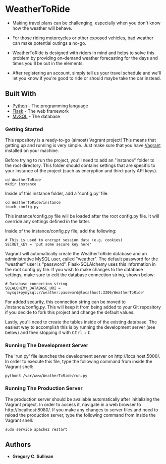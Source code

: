 # WeatherToRide

* Making travel plans can be challenging, especially when you don't know how the weather will behave.

* For those riding motorcycles or other exposed vehicles, bad weather can make potential outings a no-go.

* WeatherToRide is designed with riders in mind and helps to solve this problem by providing on-demand weather forecasting for the days and times you'll be out in the elements.

* After registering an account, simply tell us your travel schedule and we'll let you know if you're good to ride or should maybe take the car instead.

## Built With

* [Python](https://www.python.org/) - The programming language
* [Flask](http://flask.pocoo.org/) - The web framework
* [MySQL](https://www.mysql.com/) - The database

### Getting Started

This repository is a ready-to-go (almost) Vagrant project! This means that getting up and running is very simple. Just make sure that you have [Vagrant](https://www.vagrantup.com/) installed on your machine.

Before trying to run the project, you'll need to add an "instance" folder to the root directory. This folder should contains settings that are specific to your instance of the project (such as encryption and third-party API keys).

```
cd WeatherToRide
mkdir instance
```

Inside of this instance folder, add a 'config.py' file.

```
cd WeatherToRide/instance
touch config.py
```

This instance/config.py file will be loaded after the root config.py file. It will override any settings defined in the latter.

Inside of the instance/config.py file, add the following:

```
# This is used to encrypt session data (e.g. cookies)
SECRET_KEY = 'put some secure key here'
```

Vagrant will automatically create the WeatherToRide database and an administrative MySQL user, called "weather". The default password for the "weather" user is "password". Flask-SQLAlchemy uses this information in the root config.py file. If you wish to make changes to the database settings, make sure to edit the database connection string, shown below:

```
# Database connection string
SQLALCHEMY_DATABASE_URI = 'mysql+pymysql://weather:password@localhost:3306/WeatherToRide'
```

For added security, this connection string can be moved to /instance/config.py. This will keep it from being added to your Git repository if you decide to fork this project and change the default values.

Lastly, you'll need to create the tables inside of the existing database. The easiest way to accomplish this is by running the development server (see below) and then stopping it with <kbd>Ctrl</kbd> + <kbd>C</kbd>.

### Running The Development Server

The 'run.py' file launches the development server on http://localhost:5000/. In order to execute this file, type the following command from inside the Vagrant shell:

```
python3 /var/www/WeatherToRide/run.py
```

### Running The Production Server

The production server should be available automatically after initializing the Vagrant project. In order to access it, navigate in a web browser to http://localhost:8080/. If you make any changes to server files and need to reload the production server, type the following command from inside the Vagrant shell:

```
sudo service apache2 restart
```

## Authors

* **Gregory C. Sullivan**
